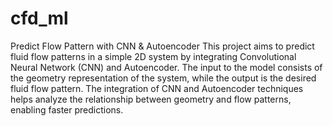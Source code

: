 # cfd_ml

Predict Flow Pattern with CNN & Autoencoder
This project aims to predict fluid flow patterns in a simple 2D system by integrating Convolutional Neural Network (CNN) and Autoencoder. The input to the model consists of the geometry representation of the system, while the output is the desired fluid flow pattern. The integration of CNN and Autoencoder techniques helps analyze the relationship between geometry and flow patterns, enabling faster predictions.
